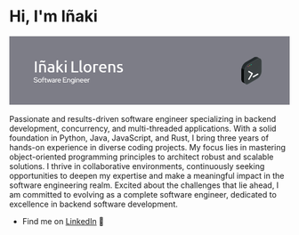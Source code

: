 # Hi, I'm Iñaki 

<img src="https://raw.githubusercontent.com/iinaki/iinaki/main/github-header-image (8).png" alt="banner that says Iñaki Llorens - software developer">

Passionate and results-driven software engineer specializing in backend development, concurrency, and multi-threaded applications. With a solid foundation in Python, Java, JavaScript, and Rust, I bring three years of hands-on experience in diverse coding projects. My focus lies in mastering object-oriented programming principles to architect robust and scalable solutions. I thrive in collaborative environments, continuously seeking opportunities to deepen my expertise and make a meaningful impact in the software engineering realm. Excited about the challenges that lie ahead, I am committed to evolving as a complete software engineer, dedicated to excellence in backend software development.

- Find me on <a href="https://www.linkedin.com/in/iñaki-llorens/">LinkedIn</a> 💼
